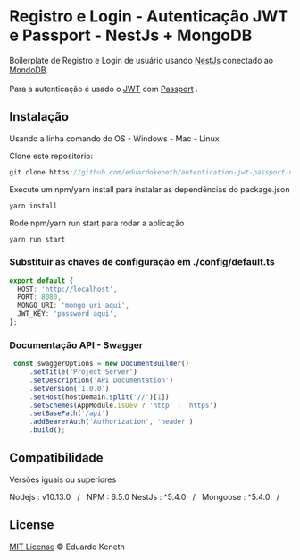 # Registro e Login - Autenticação JWT e Passport - NestJs + MongoDB

Boilerplate de Registro e Login de usuário usando [NestJs](https://github.com/nestjs/nest/) conectado ao [MondoDB](https://github.com/mongodb/mongo).<br><br>
Para a autenticação é usado o [JWT](https://jwt.io/) com [Passport](http://www.passportjs.org/)
.

## Instalação

Usando a linha comando do OS - Windows - Mac - Linux

Clone este repositório:
```js
git clone https://github.com/eduardokeneth/autentication-jwt-passport-nestjs
```

Execute um npm/yarn install para instalar as dependências do package.json
```js
yarn install
```

Rode npm/yarn run start para rodar a aplicação
```js
yarn run start
```

### Substituir as chaves de configuração em ./config/default.ts

```typescript
export default {
  HOST: 'http://localhost',
  PORT: 8080,
  MONGO_URI: 'mongo uri aqui',
  JWT_KEY: 'password aqui',
};

```

### Documentação API - Swagger

```typescript
 const swaggerOptions = new DocumentBuilder()
     .setTitle('Project Server')
     .setDescription('API Documentation')
     .setVersion('1.0.0')
     .setHost(hostDomain.split('//')[1])
     .setSchemes(AppModule.isDev ? 'http' : 'https')
     .setBasePath('/api')
     .addBearerAuth('Authorization', 'header')
     .build();
```

## Compatibilidade
Versões iguais ou superiores

Nodejs : v10.13.0 &nbsp;&nbsp;/&nbsp;&nbsp; NPM : 6.5.0
NestJs : ^5.4.0 &nbsp;&nbsp;/&nbsp;&nbsp; Mongoose : ^5.4.0 &nbsp;&nbsp;/&nbsp;&nbsp;

License
--------

[MIT License](https://github.com/eduardokeneth/autentication-jwt-passport-nestjs/blob/master/LICENSE.md) © Eduardo Keneth
